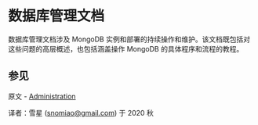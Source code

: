 # 数据库管理文档

数据库管理文档涉及 MongoDB 实例和部署的持续操作和维护。该文档既包括对这些问题的高层概述，也包括涵盖操作 MongoDB 的具体程序和流程的教程。

## 参见

原文 - [Administration]( https://docs.mongodb.com/manual/administration/ )

译者：雪星 ([snomiao@gmail.com](mailto:snomiao@gmail.com)) 于 2020 秋
